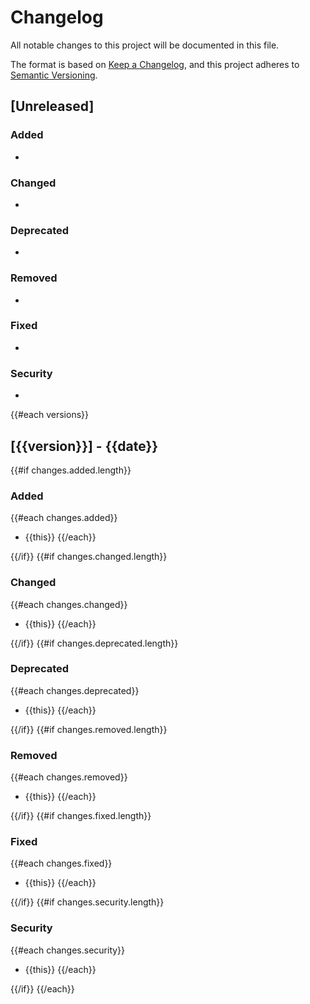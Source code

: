 # Changelog

All notable changes to this project will be documented in this file.

The format is based on [Keep a Changelog](https://keepachangelog.com/en/1.0.0/),
and this project adheres to [Semantic Versioning](https://semver.org/spec/v2.0.0.html).

## [Unreleased]

### Added
- 

### Changed
- 

### Deprecated
- 

### Removed
- 

### Fixed
- 

### Security
- 

{{#each versions}}
## [{{version}}] - {{date}}

{{#if changes.added.length}}
### Added
{{#each changes.added}}
- {{this}}
{{/each}}

{{/if}}
{{#if changes.changed.length}}
### Changed
{{#each changes.changed}}
- {{this}}
{{/each}}

{{/if}}
{{#if changes.deprecated.length}}
### Deprecated
{{#each changes.deprecated}}
- {{this}}
{{/each}}

{{/if}}
{{#if changes.removed.length}}
### Removed
{{#each changes.removed}}
- {{this}}
{{/each}}

{{/if}}
{{#if changes.fixed.length}}
### Fixed
{{#each changes.fixed}}
- {{this}}
{{/each}}

{{/if}}
{{#if changes.security.length}}
### Security
{{#each changes.security}}
- {{this}}
{{/each}}

{{/if}}
{{/each}}
